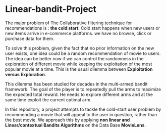 # Linear-bandit-Project

The major problem of The Collaborative filtering technique for recommendations is : **the cold start**. Cold start happens when new users or new items arrive in e-commerce platforms. we have no browse, click or purchase data for them.

To solve this problem, given the fact that no prior information on the new user exists, one idea could be a random recommendation of movie to users. 
The idea can be better now if we can control the randomness in the exploration of different movie while keeping the exploitation of the most popular movie at a time. This is the usual dilemma between **Exploitation versus Exploration**.

This dilemma has been studied for decades in the multi-armed bandit framework. The goal of the player is to repeatedly pull the arms to maximize the expected total reward. He needs to explore different arms and at the same time exploit the current optimal arm.

In this repository, a project attempts to tackle the cold-start user problem by recommending a movie that will appeal to the user in question, rather than the best movie. We approach this by applying **non linear and Linear/contextual Bandits Algorithms** on the Data Base **MovieLens**.

